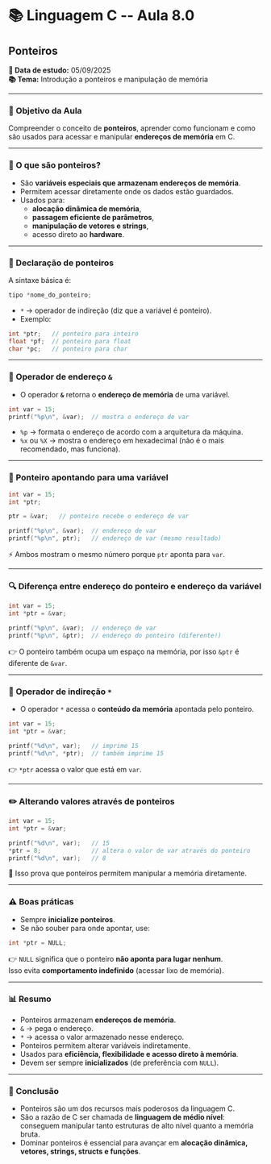 # 📚 Linguagem C -- Aula 8.0

## Ponteiros

**📅 Data de estudo:** 05/09/2025\
**📚 Tema:** Introdução a ponteiros e manipulação de memória

------------------------------------------------------------------------

### 🎯 Objetivo da Aula

Compreender o conceito de **ponteiros**, aprender como funcionam e como
são usados para acessar e manipular **endereços de memória** em C.

------------------------------------------------------------------------

### 🧠 O que são ponteiros?

- São **variáveis especiais que armazenam endereços de memória**.
- Permitem acessar diretamente onde os dados estão guardados.
- Usados para:
  - **alocação dinâmica de memória**,
  - **passagem eficiente de parâmetros**,
  - **manipulação de vetores e strings**,
  - acesso direto ao **hardware**.

------------------------------------------------------------------------

### 🧩 Declaração de ponteiros

A sintaxe básica é:

```c
tipo *nome_do_ponteiro;
```

- `*` → operador de indireção (diz que a variável é ponteiro).
- Exemplo:

```c
int *ptr;   // ponteiro para inteiro
float *pf;  // ponteiro para float
char *pc;   // ponteiro para char
```

------------------------------------------------------------------------

### 📍 Operador de endereço `&`

- O operador **`&`** retorna o **endereço de memória** de uma variável.

```c
int var = 15;
printf("%p\n", &var);  // mostra o endereço de var
```

- `%p` → formata o endereço de acordo com a arquitetura da máquina.
- `%x` ou `%X` → mostra o endereço em hexadecimal (não é o mais recomendado, mas funciona).

------------------------------------------------------------------------

### 🔄 Ponteiro apontando para uma variável

```c
int var = 15;
int *ptr;

ptr = &var;   // ponteiro recebe o endereço de var

printf("%p\n", &var);  // endereço de var
printf("%p\n", ptr);   // endereço de var (mesmo resultado)
```

⚡ Ambos mostram o mesmo número porque `ptr` aponta para `var`.

------------------------------------------------------------------------

### 🔍 Diferença entre endereço do ponteiro e endereço da variável

```c
int var = 15;
int *ptr = &var;

printf("%p\n", &var);  // endereço de var
printf("%p\n", &ptr);  // endereço do ponteiro (diferente!)
```

👉 O ponteiro também ocupa um espaço na memória, por isso `&ptr` é diferente de `&var`.

------------------------------------------------------------------------

### 📖 Operador de indireção `*`

- O operador `*` acessa o **conteúdo da memória** apontada pelo ponteiro.

```c
int var = 15;
int *ptr = &var;

printf("%d\n", var);   // imprime 15
printf("%d\n", *ptr);  // também imprime 15
```

👉 `*ptr` acessa o valor que está em `var`.

------------------------------------------------------------------------

### ✏️ Alterando valores através de ponteiros

```c
int var = 15;
int *ptr = &var;

printf("%d\n", var);   // 15
*ptr = 8;              // altera o valor de var através do ponteiro
printf("%d\n", var);   // 8
```

📌 Isso prova que ponteiros permitem manipular a memória diretamente.

------------------------------------------------------------------------

### ⚠️ Boas práticas

- Sempre **inicialize ponteiros**.
- Se não souber para onde apontar, use:

```c
int *ptr = NULL;
```

👉 `NULL` significa que o ponteiro **não aponta para lugar nenhum**.  
Isso evita **comportamento indefinido** (acessar lixo de memória).

------------------------------------------------------------------------

### 📊 Resumo

- Ponteiros armazenam **endereços de memória**.
- `&` → pega o endereço.  
- `*` → acessa o valor armazenado nesse endereço.  
- Ponteiros permitem alterar variáveis indiretamente.  
- Usados para **eficiência, flexibilidade e acesso direto à memória**.  
- Devem ser sempre **inicializados** (de preferência com `NULL`).

------------------------------------------------------------------------

### 📌 Conclusão

- Ponteiros são um dos recursos mais poderosos da linguagem C.  
- São a razão de C ser chamada de **linguagem de médio nível**:  
  conseguem manipular tanto estruturas de alto nível quanto a memória bruta.  
- Dominar ponteiros é essencial para avançar em **alocação dinâmica, vetores, strings, structs e funções**.
